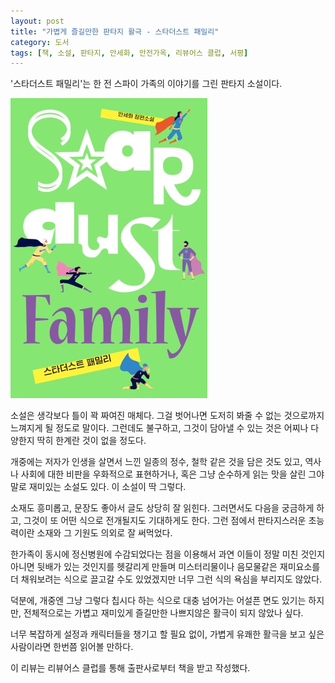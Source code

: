 ```yaml
---
layout: post
title: "가볍게 즐길만한 판타지 활극 - 스타더스트 패밀리"
category: 도서
tags: [책, 소설, 판타지, 안세화, 안전가옥, 리뷰어스 클럽, 서평]
---
```


'스타더스트 패밀리'는
한 전 스파이 가족의 이야기를 그린 판타지 소설이다.

![표지](/images/stardust-family-book-h480.jpg)

소설은 생각보다 틀이 꽉 짜여진 매체다.
그걸 벗어나면 도저히 봐줄 수 없는 것으로까지 느껴지게 될 정도로 말이다.
그런데도 불구하고, 그것이 담아낼 수 있는 것은 어찌나 다양한지 딱히 한계란 것이 없을 정도다.

개중에는 저자가 인생을 살면서 느낀 일종의 정수, 철학 같은 것을 담은 것도 있고,
역사나 사회에 대한 비판을 우화적으로 표현하거나,
혹은 그냥 순수하게 읽는 맛을 살린 그야말로 재미있는 소설도 있다.
이 소설이 딱 그렇다.

소재도 흥미롭고,
문장도 좋아서 글도 상당히 잘 읽힌다.
그러면서도 다음을 궁금하게 하고,
그것이 또 어떤 식으로 전개될지도 기대하게도 한다.
그런 점에서 판타지스러운 초능력이란 소재와 그 기원도 의외로 잘 써먹었다.

한가족이 동시에 정신병원에 수감되었다는 점을 이용해서
과연 이들이 정말 미친 것인지 아니면 뒷배가 있는 것인지를 헷갈리게 만들며
미스터리물이나 음모물같은 재미요소를 더 채워보려는 식으로 끌고갈 수도 있었겠지만
너무 그런 식의 욕심을 부리지도 않았다.

덕분에,
개중엔 그냥 그렇다 칩시다 하는 식으로 대충 넘어가는 어설픈 면도 있기는 하지만,
전체적으로는 가볍고 재미있게 즐길만한 나쁘지않은 활극이 되지 않았나 싶다.

너무 복잡하게 설정과 캐릭터들을 챙기고 할 필요 없이,
가볍게 유쾌한 활극을 보고 싶은 사람이라면
한번쯤 읽어볼 만하다.



<div class="im im-info">
이 리뷰는 리뷰어스 클럽를 통해 출판사로부터 책을 받고 작성했다.
</div>
